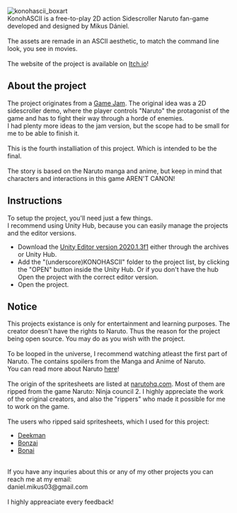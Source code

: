 ![konohascii_boxart](https://user-images.githubusercontent.com/49081673/169853731-ee1d1539-0541-4f3a-bab6-f9cb1d1f834f.png)
<br>
KonohASCII is a free-to-play 2D action Sidescroller Naruto fan-game developed and designed by Mikus Dániel.
<br><br>
The assets are remade in an ASCII aesthetic, to match the command line look, you see in movies.
<br><br>
The website of the project is available on [Itch.io](https://devmarley.itch.io/konohascii)!

## About the project
The project originates from a [Game Jam](https://itch.io/jam/text-rpg-jam). The original idea was a 2D sidescroller demo, where the player controls "Naruto" the protagonist of the game and has to fight their way through a horde of enemies.<br>
I had plenty more ideas to the jam version, but the scope had to be small for me to be able to finish it.<br><br>
This is the fourth installiation of this project. Which is intended to be the final.
<br><br>
The story is based on the Naruto manga and anime, but keep in mind that characters and interactions in this game AREN'T CANON!

## Instructions
To setup the project, you'll need just a few things.
<br>
I recommend using Unity Hub, because you can easily manage the projects and the editor versions.
<br>
- Download the [Unity Editor version 2020.1.3f1](https://unity3d.com/unity/whats-new/2020.1.3) either through the archives or Unity Hub.
- Add the "(underscore)KONOHASCII" folder to the project list, by clicking the "OPEN" button inside the Unity Hub. Or if you don't have the hub Open the project with the correct editor version.
- Open the project.

## Notice
This projects existance is only for entertainment and learning purposes. The creator doesn't have the rights to Naruto. Thus the reason for the project being open source. You may do as you wish with the project.
<br><br>
To be looped in the universe, I recommend watching atleast the first part of Naruto. The contains spoilers from the Manga and Anime of Naruto.
<br>
You can read more about Naruto [here](https://en.wikipedia.org/wiki/Naruto)!<br><br>
The origin of the spritesheets are listed at [narutohq.com](http://narutohq.com/sprites.php). Most of them are ripped from the game Naruto: Ninja council 2. I highly appreciate the work of the original creators, and also the "rippers" who made it possible for me to work on the game. 
<br><br>
The users who ripped said spritesheets, which I used for this project:
- [Deekman](Deekman.cjb.net)
- [Bonzai](http://sdb.neuropod.net)
- [Bonai](http://sdb.neuropod.net)
<br>
If you have any inquries about this or any of my other projects you can reach me at my email:<br>
daniel.mikus03@gmail.com
<br><br>
I highly appreaciate every feedback!
